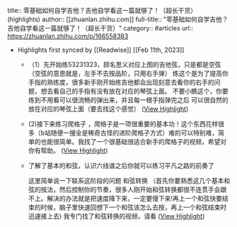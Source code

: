 title:: 零基础如何自学吉他？吉他自学看这一篇就够了！（超长干货） (highlights)
author:: [[zhuanlan.zhihu.com]]
full-title:: "零基础如何自学吉他？吉他自学看这一篇就够了！（超长干货）"
category:: #articles
url:: https://zhuanlan.zhihu.com/p/166558383

- Highlights first synced by [[Readwise]] [[Feb 11th, 2023]]
	- （1）先开始练53231323，顾名思义对应上图的吉他弦，只是都是空弦（空弦的意思就是，左手不去按品阶，只用右手弹） 练这个是为了提高你手指的熟练度，很多新手刚开始练吉他都会出现刻意去看你的右手的问题，想去看自己的手指有没有放在对应的琴弦上面。 不要小瞧这个，你要练到不用看可以很流畅的弹出来，并且每一根手指弹完之后 可以很自然的放在对应的琴弦上面（要去找这个感觉） ([View Highlight](https://instapaper.com/read/1577023239/21898439))
	- (2)接下来练习爬格子 ，爬格子是一项很重要的基本功！这个东西花样很多（b站随便一搜全是稀奇古怪的进阶爬格子方式）难的可以特别难，简单的也能很简单。我找了一个很基础很适合新手的爬格子的视频，希望对你有帮助。 ([View Highlight](https://instapaper.com/read/1577023239/21898440))
	- 了解了基本的和弦，认识六线谱之后你就可以练习平凡之路的前奏了
	  
	  这里简单说一下联系这阶段的问题 和弦转换 （首先你要熟悉这几个基本和弦的按法，然后控制你的节奏，很多人刚开始和弦转换都很不连贯手会跟不上。解决的办法就是把速度降下来，一定要慢下来!再上一个和弦快要结束的时候，脑子里快速回想下一个和弦该怎么去按，再上一个和弦结束时迅速接上去) 我专门找了和弦转换的视频，请看 ([View Highlight](https://instapaper.com/read/1577023239/21898441))